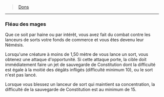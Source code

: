 ﻿---
!Generic
Id: feats_hd.md#fléau-des-mages
ParentLink: feats_hd.md#dons
Name: Fléau des mages
ParentName: Dons
NameLevel: 3
---
> [Dons](hd_feats.md)

---

### Fléau des mages

Que ce soit par haine ou par intérêt, vous avez fait du combat contre les lanceurs de sorts votre fonds de commerce et vous êtes devenu leur Némésis.

Lorsqu'une créature à moins de 1,50 mètre de vous lance un sort, vous obtenez une attaque d'opportunité. Si cette attaque porte, la cible doit immédiatement faire un jet de sauvegarde de Constitution dont la difficulté est égale à la moitié des dégâts infligés (difficulté minimum 10), ou le sort n'est pas lancé.

Lorsque vous blessez un lanceur de sort qui maintient sa concentration, la difficulté de la sauvegarde de Constitution est au minimum de 15.

